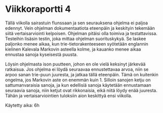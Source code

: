 # Viikkoraportti 4

Tällä viikolla sairastuin flunssaan ja sen seurauksena ohjelma ei paljoa edennyt. Vein ohjelman dokumentaatiota eteenpäin ja keskityin tekemään siitä vertaisarviointi kelpoisen. Ohjelman pitäisi olla toimiva ja testattavissa. Testeihin lisäsin testin, joka mittaa ohjelman suorituskykyä. Se laskee paljonko menee aikaa, kun trie-tietorakenteeseen syötetään englannin kielinen Kalevala Markovin asteella kolme, ja kauanko menee aikaa ennustaa sanoja kyseisestä puusta. 

Löysin ohjelmasta ison puutteen, johon en ole vielä keksinyt järkevää ratkaisua. Jos ohjelma ei löydä seuraavaa ennustettavaa arvoa, niin se arpoo sanan trie-puun juuresta, ja jatkaa tällä eteenpäin. Tämä on kuitenkin ongelma, jos Markovin aste on enemmän kuin 1. Silloin sanojen ketju on sattumanvaraisia sanoja, ja kun edellisiä sanoja käytetään ennustamaan seuraavia sanoja, niin ketjut ovat rikkonaisia, eikä niitä löydy enää juuresta. Tähän ja vertaisarviointien tuloksiin aion keskittyä ensi viikolla. 

Käytetty aika: 6h